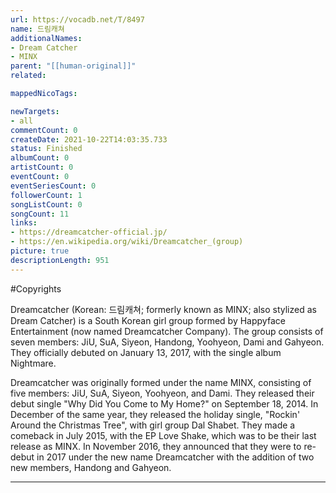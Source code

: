 ```yaml
---
url: https://vocadb.net/T/8497
name: 드림캐쳐
additionalNames: 
- Dream Catcher
- MINX
parent: "[[human-original]]"
related:

mappedNicoTags:

newTargets:
- all
commentCount: 0
createDate: 2021-10-22T14:03:35.733
status: Finished
albumCount: 0
artistCount: 0
eventCount: 0
eventSeriesCount: 0
followerCount: 1
songListCount: 0
songCount: 11
links: 
- https://dreamcatcher-official.jp/
- https://en.wikipedia.org/wiki/Dreamcatcher_(group)
picture: true
descriptionLength: 951
---
```


#Copyrights

Dreamcatcher (Korean: 드림캐쳐; formerly known as MINX; also stylized as Dream Catcher) is a South Korean girl group formed by Happyface Entertainment (now named Dreamcatcher Company). The group consists of seven members: JiU, SuA, Siyeon, Handong, Yoohyeon, Dami and Gahyeon. They officially debuted on January 13, 2017, with the single album Nightmare.

Dreamcatcher was originally formed under the name MINX, consisting of five members: JiU, SuA, Siyeon, Yoohyeon, and Dami. They released their debut single "Why Did You Come to My Home?" on September 18, 2014. In December of the same year, they released the holiday single, "Rockin' Around the Christmas Tree", with girl group Dal Shabet. They made a comeback in July 2015, with the EP Love Shake, which was to be their last release as MINX. In November 2016, they announced that they were to re-debut in 2017 under the new name Dreamcatcher with the addition of two new members, Handong and Gahyeon.

---

